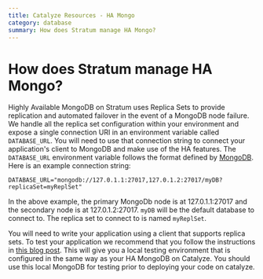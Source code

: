 ```yaml
---
title: Catalyze Resources - HA Mongo
category: database
summary: How does Stratum manage HA Mongo?
---
```


# How does Stratum manage HA Mongo?

Highly Available MongoDB on Stratum uses Replica Sets to provide replication and automated failover in the event of a MongoDB node failure. We handle all the replica set configuration within your environment and expose a single connection URI in an environment variable called `DATABASE_URL`. You will need to use that connection string to connect your application's client to MongoDB and make use of the HA features. The `DATABASE_URL` environment variable follows the format defined by [MongoDB](http://docs.mongodb.org/manual/reference/connection-string/). Here is an example connection string:

```
DATABASE_URL="mongodb://127.0.1.1:27017,127.0.1.2:27017/myDB?replicaSet=myReplSet"
```

In the above example, the primary MongoDb node is at 127.0.1.1:27017 and the secondary node is at 127.0.1.2:27017. `myDB` will be the default database to connect to. The replica set to connect to is named `myReplSet`.

You will need to write your application using a client that supports replica sets. To test your application we recommend that you follow the instructions in [this blog post](http://blog.ajduke.in/2013/05/31/setup-mongodb-replica-set-in-4-steps/). This will give you a local testing environment that is configured in the same way as your HA MongoDB on Catalyze. You should use this local MongoDB for testing prior to deploying your code on catalyze.
